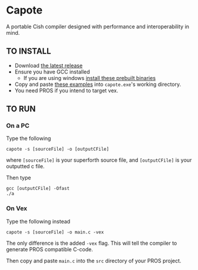 # Capote
A portable Cish compiler designed with performance and interoperability in mind.

## TO INSTALL
- Download [the latest release](https://github.com/TheRealMichaelWang/Capote/releases/download/1.0/capote.exe)
- Ensure you have GCC installed
  - If you are using windows [install these prebuilt binaries](https://gnutoolchains.com/download/)
- Copy and paste [these examples](https://github.com/TheRealMichaelWang/Capote/tree/main/examples) into `capote.exe`'s working directory.
- You need PROS if you intend to target vex.

## TO RUN
### On a PC
Type the following
```
capote -s [sourceFile] -o [outputCFile]
```
where `[sourceFile]` is your superforth source file, 
and `[outputCFile]` is your outputted c file.

Then type
```
gcc [outputCFile] -Ofast
./a
```
### On Vex
Type the following instead
```
capote -s [sourceFile] -o main.c -vex
```
The only difference is the added `-vex` flag. This will tell the compiler to generate PROS compatible C-code.

Then copy and paste `main.c` into the `src` directory of your PROS project.
